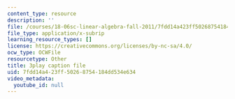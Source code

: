 ```yaml
---
content_type: resource
description: ''
file: /courses/18-06sc-linear-algebra-fall-2011/7fdd14a423ff50268754184dd534e634_23LLB9mNJvc.vtt
file_type: application/x-subrip
learning_resource_types: []
license: https://creativecommons.org/licenses/by-nc-sa/4.0/
ocw_type: OCWFile
resourcetype: Other
title: 3play caption file
uid: 7fdd14a4-23ff-5026-8754-184dd534e634
video_metadata:
  youtube_id: null
---
```

